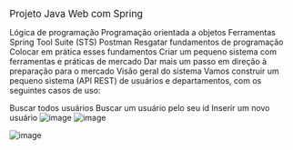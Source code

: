 <span style="font-size:larger;">Projeto Java Web com Spring 

Lógica de programação 
Programação orientada a objetos 
Ferramentas
Spring Tool Suite (STS)
Postman
Resgatar fundamentos de programação
Colocar em prática esses fundamentos
Criar um pequeno sistema com ferramentas e práticas de mercado
Dar mais um passo em direção à preparação para o mercado
Visão geral do sistema
Vamos construir um pequeno sistema (API REST) de usuários e departamentos, com os seguintes casos de uso:

Buscar todos usuários
Buscar um usuário pelo seu id
Inserir um novo usuário
![image](https://github.com/LuizPadial/userdept2/assets/134821865/4fe70bc9-6307-44a9-b538-e1eadba3a5cb)
![image](https://github.com/LuizPadial/userdept2/assets/134821865/07cfadea-e5c3-4068-90e4-826c5bbf2376)

![image](https://github.com/LuizPadial/userdept2/assets/134821865/1f2ee468-ec3b-4c3e-8cb1-5e3e763f1f57)

